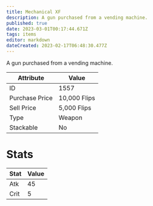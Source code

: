 ```yaml
---
title: Mechanical XF
description: A gun purchased from a vending machine.
published: true
date: 2023-03-01T00:17:44.671Z
tags: items
editor: markdown
dateCreated: 2023-02-17T06:48:30.477Z
---
```


A gun purchased from a vending machine.

|Attribute|Value|
|-|-|
|ID|1557|
|Purchase Price|10,000 Flips|
|Sell Price|5,000 Flips|
|Type|Weapon|
|Stackable|No|

# Stats
|Stat|Value|
|-|-|
|Atk|45|
|Crit|5|
